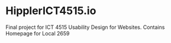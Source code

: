 # HipplerICT4515.io
Final project for ICT 4515 Usability Design for Websites. Contains Homepage for Local 2659
